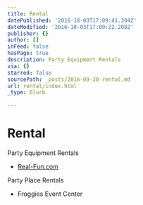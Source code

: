 ```yaml
---
title: Rental
datePublished: '2016-10-03T17:09:41.304Z'
dateModified: '2016-10-03T17:09:22.208Z'
publisher: {}
author: []
inFeed: false
hasPage: true
description: Party Equipment Rentals
via: {}
starred: false
sourcePath: _posts/2016-09-30-rental.md
url: rental/index.html
_type: Blurb

---
```

# Rental

Party Equipment Rentals

* [Real-Fun.com][0]

Party Place Rentals

* Froggies Event Center 

[0]: http://real-fun.com/ "Real-Fun.com"